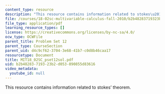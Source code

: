 ```yaml
---
content_type: resource
description: "This resource contains information related to stokes\u2019 theorem."
file: /courses/18-02sc-multivariable-calculus-fall-2010/b2b48283719323b2d053890855d83616_MIT18_02SC_pset12sol.pdf
file_type: application/pdf
learning_resource_types: []
license: https://creativecommons.org/licenses/by-nc-sa/4.0/
ocw_type: OCWFile
parent_title: Problem Set 12
parent_type: CourseSection
parent_uid: d4c9cf62-3704-3e68-41b7-c0d8b46caa17
resourcetype: Document
title: MIT18_02SC_pset12sol.pdf
uid: b2b48283-7193-23b2-d053-890855d83616
video_metadata:
  youtube_id: null
---
```

This resource contains information related to stokes’ theorem.